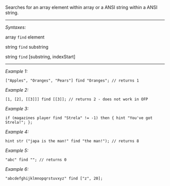 Searches for an array element within array or a ANSI string within a ANSI string.


---
*Syntaxes:*

array `find` element

string `find` substring

string `find` [substring, indexStart]

---
*Example 1:*

```sqf
["Apples", "Oranges", "Pears"] find "Oranges"; // returns 1
```

*Example 2:*

```sqf
[1, [2], [[3]]] find [[3]]; // returns 2 - does not work in OFP
```

*Example 3:*

```sqf
if (magazines player find "Strela" != -1) then { hint "You've got Strela!"; };
```

*Example 4:*

```sqf
hint str ("japa is the man!" find "the man!"); // returns 8
```

*Example 5:*

```sqf
"abc" find ""; // returns 0
```

*Example 6:*

```sqf
"abcdefghijklmnopqrstuvxyz" find ["z", 20];
```